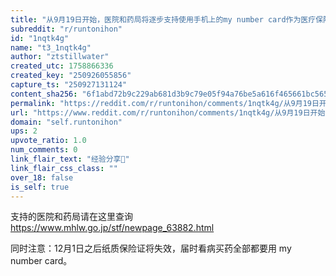 ```yaml
---
title: "从9月19日开始，医院和药局将逐步支持使用手机上的my number card作为医疗保险证使用。"
subreddit: "r/runtonihon"
id: "1nqtk4g"
name: "t3_1nqtk4g"
author: "ztstillwater"
created_utc: 1758866336
created_key: "250926055856"
capture_ts: "250927131124"
content_sha256: "6f1abd72b9c229ab681d3b9c79e05f94a76be5a616f465661bc5658ba13d2942"
permalink: "https://reddit.com/r/runtonihon/comments/1nqtk4g/从9月19日开始医院和药局将逐步支持使用手机上的my_number_card作为医疗保险证使用/"
url: "https://www.reddit.com/r/runtonihon/comments/1nqtk4g/从9月19日开始医院和药局将逐步支持使用手机上的my_number_card作为医疗保险证使用/"
domain: "self.runtonihon"
ups: 2
upvote_ratio: 1.0
num_comments: 0
link_flair_text: "经验分享🤝"
link_flair_css_class: ""
over_18: false
is_self: true
---
```


<div class="md">

支持的医院和药局请在这里查询
<https://www.mhlw.go.jp/stf/newpage_63882.html>

同时注意：12月1日之后纸质保险证将失效，届时看病买药全部都要用 my number
card。

</div>
